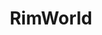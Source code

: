 ---
title: RimWorld
crosslinks:
- ShitRimworldSays
- youtubefactsbot
- u_imguralbumbot
- RimWorldSeeds
- youtubot
- livven
- anti_gif_bot
- RimworldArt
- xkcd
- nocontext
- CrusaderKings
- SpaceCannibalism
- Talesfromrimworld
- shitrimworldsays
- Games
- john_yukis_bots
- Pay_Respects
- tmsbmeta
- ShitDwarfFortressSays
- place
---